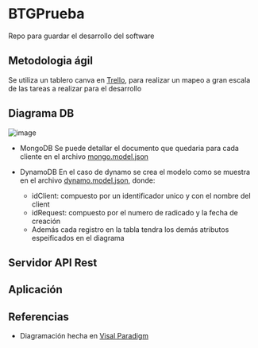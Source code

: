 # BTGPrueba
Repo para guardar el desarrollo del software

## Metodologia ágil
Se utiliza un tablero canva en [Trello](https://trello.com/b/ChoSnOUj), para realizar un mapeo a gran escala de las tareas a realizar para el desarrollo

## Diagrama DB
![image](https://user-images.githubusercontent.com/60258315/142739808-31043820-b47f-46f4-9dd0-171c57c03d7d.png)
- MongoDB
  Se puede detallar el documento que quedaria para cada cliente en el archivo [mongo.model.json](models/mongo.model.json)

- DynamoDB
  En el caso de dynamo se crea el modelo como se muestra en el archivo [dynamo.model.json](models/dynamo.model.json), donde:
    - idClient: compuesto por un identificador unico y con el nombre del client
    - idRequest: compuesto por el numero de radicado y la fecha de creación
    - Además cada registro en la tabla tendra los demás atributos espeificados en el diagrama

## Servidor API Rest


## Aplicación


## Referencias
- Diagramación hecha en [Visal Paradigm](https://online.visual-paradigm.com)